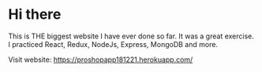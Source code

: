 # Hi there

This is THE biggest website I have ever done so far. It was a great exercise. 
I practiced React, Redux, NodeJs, Express, MongoDB and more.

Visit website: https://proshopapp181221.herokuapp.com/